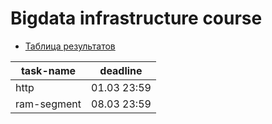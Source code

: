 # Bigdata infrastructure course
* [Таблица результатов](https://docs.google.com/spreadsheets/d/1ohDdHefRp1fIyfoiDmCorqXxAziqSqDzVUDuSunbqdU/edit?usp=sharing)

| task-name   | deadline    |
|-------------|-------------|
| http        | 01.03 23:59 |
| ram-segment | 08.03 23:59 |